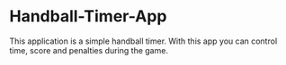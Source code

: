 # Handball-Timer-App
This application is a simple handball timer. With this app you can control time, score and penalties during the game.
